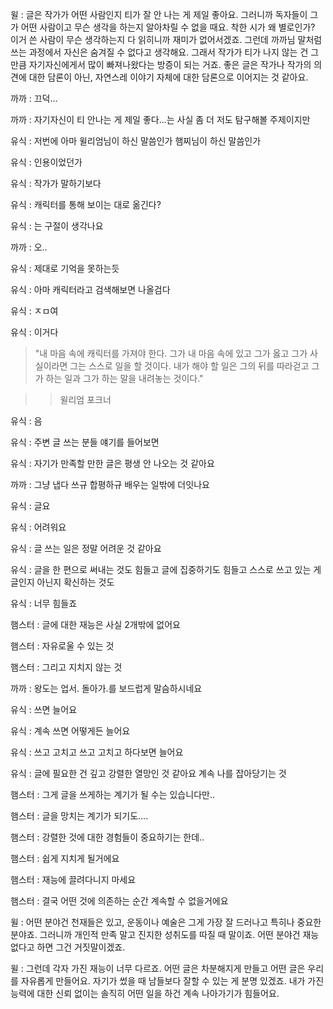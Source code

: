 윌 : 글은 작가가 어떤 사람인지 티가 잘 안 나는 게 제일 좋아요. 그러니까 독자들이 그가 어떤 사람이고 무슨 생각을 하는지 알아차릴 수 없을 때요. 착한 시가 왜 별로인가? 이거 쓴 사람이 무슨 생각하는지 다 읽히니까 재미가 없어서겠죠. 그런데 까까님 말처럼 쓰는 과정에서 자신은 숨겨질 수 없다고 생각해요. 그래서 작가가 티가 나지 않는 건 그만큼 자기자신에게서 많이 빠져나왔다는 방증이 되는 거죠. 좋은 글은 작가나 작가의 의견에 대한 담론이 아닌, 자연스레 이야기 자체에 대한 담론으로 이어지는 것 같아요.

까까 : 끄덕...

까까 : 자기자신이 티 안나는 게 제일 좋다...는 사실 좀 더 저도 탐구해볼 주제이지만

유식 : 저번에 아마 윌리엄님이 하신 말씀인가 햄찌님이 하신 말씀인가

유식 : 인용이었던가

유식 : 작가가 말하기보다

유식 : 캐릭터를 통해 보이는 대로 옮긴다?

유식 : 는 구절이 생각나요

까까 : 오..

유식 : 제대로 기억을 못하는듯

유식 : 아마 캐릭터라고 검색해보면 나올검다

유식 : ㅈㅁ여

유식 : 이거다

> "내 마음 속에 캐릭터를 가져야 한다. 그가 내 마음 속에 있고 그가 옳고 그가 사실이라면 그는 스스로 일을 할 것이다. 내가 해야 할 일은 그의 뒤를 따라걷고 그가 하는 일과 그가 하는 말을 내려놓는 것이다."

>> 윌리엄 포크너

유식 : 음

유식 : 주변 글 쓰는 분들 얘기를 들어보면

유식 : 자기가 만족할 만한 글은 평생 안 나오는 것 같아요

까까 : 그냥 냅다 쓰규 합평하규 배우는 일밖에 더잇나요

유식 : 글요

유식 : 어려워요

유식 : 글 쓰는 일은 정말 어려운 것 같아요

유식 : 글을 한 편으로 써내는 것도 힘들고 글에 집중하기도 힘들고 스스로 쓰고 있는 게 글인지 아닌지 확신하는 것도

유식 : 너무 힘들죠

햄스터 : 글에 대한 재능은 사실 2개밖에 없어요

햄스터 : 자유로울 수 있는 것

햄스터 : 그리고 지치지 않는 것

까까 : 왕도는 업서. 돌아가.를 보드럽게 말슴하시네요

유식 : 쓰면 늘어요

유식 : 계속 쓰면 어떻게든 늘어요

유식 : 쓰고 고치고 쓰고 고치고 하다보면 늘어요

유식 : 글에 필요한 건 깊고 강렬한 열망인 것 같아요 계속 나를 잡아당기는 것

햄스터 : 그게 글을 쓰게하는 계기가 될 수는 있습니다만..

햄스터 : 글을 망치는 계기가 되기도....

햄스터 : 강렬한 것에 대한 경험들이 중요하기는 한데..

햄스터 :  쉽게 지치게 될거에요

햄스터 : 재능에 끌려다니지 마세요

햄스터 : 결국 어떤 것에 의존하는 순간 계속할 수 없을거에요

윌 : 어떤 분야건 천재들은 있고, 운동이나 예술은 그게 가장 잘 드러나고 특히나 중요한 분야죠. 그러니까 개인적 만족 말고 진지한 성취도를 따질 때 말이죠. 어떤 분야건 재능 없다고 하면 그건 거짓말이겠죠.

윌 : 그런데 각자 가진 재능이 너무 다르죠. 어떤 글은 차분해지게 만들고 어떤 글은 우리를 자유롭게 만들어요. 자기가 썼을 때 남들보다 잘할 수 있는 게 분명 있겠죠. 내가 가진 능력에 대한 신뢰 없이는 솔직히 어떤 일을 하건 계속 나아가기가 힘들어요.
